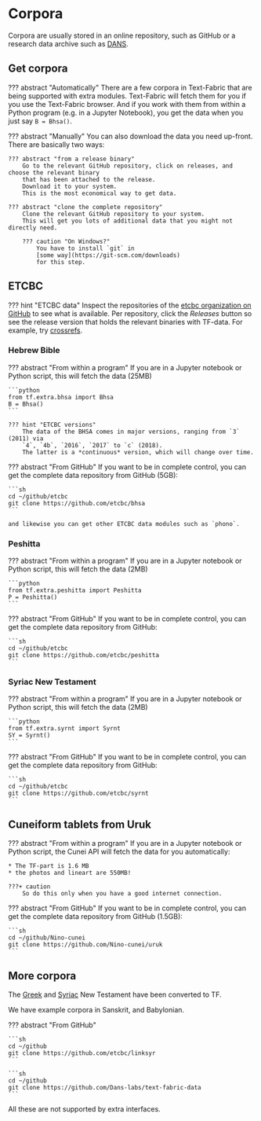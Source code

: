 # Corpora

Corpora are usually stored in an online repository, such as GitHub or a research data archive
such as [DANS](https://dans.knaw.nl/en/front-page?set_language=en).

## Get corpora

??? abstract "Automatically"
    There are a few corpora in Text-Fabric that are being supported
    with extra modules.
    Text-Fabric will fetch them for you if you use the Text-Fabric browser.
    And if you work with them from within a Python program (e.g. in a Jupyter Notebook),
    you get the data when you just say `B = Bhsa()`.

??? abstract "Manually"
    You can also download the data you need up-front.
    There are basically two ways:

    ??? abstract "from a release binary"
        Go to the relevant GitHub repository, click on releases, and choose the relevant binary
        that has been attached to the release.
        Download it to your system.
        This is the most economical way to get data.

    ??? abstract "clone the complete repository"
        Clone the relevant GitHub repository to your system.
        This will get you lots of additional data that you might not directly need.

        ??? caution "On Windows?"
            You have to install `git` in
            [some way](https://git-scm.com/downloads)
            for this step.

## ETCBC

??? hint "ETCBC data"
    Inspect the repositories of the [etcbc organization on GitHub](https://github.com/etcbc)
    to see what is available. Per repository, click the *Releases* button so see
    the release version that holds the relevant binaries with TF-data.
    For example, try [crossrefs](https://github.com/etcbc/parallels/releases).

### Hebrew Bible

??? abstract "From within a program"
    If you are in a Jupyter notebook or Python script,
    this will fetch the data (25MB)

    ```python
    from tf.extra.bhsa import Bhsa
    B = Bhsa()
    ```

    ??? hint "ETCBC versions"
        The data of the BHSA comes in major versions, ranging from `3` (2011) via
        `4`, `4b`, `2016`, `2017` to `c` (2018).
        The latter is a *continuous* version, which will change over time.

??? abstract "From GitHub"
    If you want to be in complete control, you can get the complete data repository
    from GitHub (5GB):

    ```sh
    cd ~/github/etcbc
    git clone https://github.com/etcbc/bhsa
    ```

    and likewise you can get other ETCBC data modules such as `phono`.

### Peshitta

??? abstract "From within a program"
    If you are in a Jupyter notebook or Python script,
    this will fetch the data (2MB)

    ```python
    from tf.extra.peshitta import Peshitta
    P = Peshitta()
    ```

??? abstract "From GitHub"
    If you want to be in complete control, you can get the complete data repository
    from GitHub:

    ```sh
    cd ~/github/etcbc
    git clone https://github.com/etcbc/peshitta
    ```

### Syriac New Testament

??? abstract "From within a program"
    If you are in a Jupyter notebook or Python script,
    this will fetch the data (2MB)

    ```python
    from tf.extra.syrnt import Syrnt
    SY = Syrnt()
    ```

??? abstract "From GitHub"
    If you want to be in complete control, you can get the complete data repository
    from GitHub:

    ```sh
    cd ~/github/etcbc
    git clone https://github.com/etcbc/syrnt
    ```

## Cuneiform tablets from Uruk

??? abstract "From within a program"
    If you are in a Jupyter notebook or Python script,
    the Cunei API will fetch the data for you automatically:

    * The TF-part is 1.6 MB
    * the photos and lineart are 550MB!
    
    ???+ caution
        So do this only when you have a good internet connection.

??? abstract "From GitHub"
    If you want to be in complete control, you can get the complete data repository
    from GitHub (1.5GB):

    ```sh
    cd ~/github/Nino-cunei
    git clone https://github.com/Nino-cunei/uruk
    ```

## More corpora

The
[Greek](https://github.com/Dans-labs/text-fabric-data/tree/master/greek/sblgnt) and
[Syriac](https://github.com/ETCBC/linksyr/tree/master/data/tf/syrnt)
New Testament have been converted to TF.

We have example corpora in Sanskrit, and Babylonian.

??? abstract "From GitHub"

    ```sh
    cd ~/github
    git clone https://github.com/etcbc/linksyr
    ```

    ```sh
    cd ~/github
    git clone https://github.com/Dans-labs/text-fabric-data
    ```

All these are not supported by extra interfaces.


